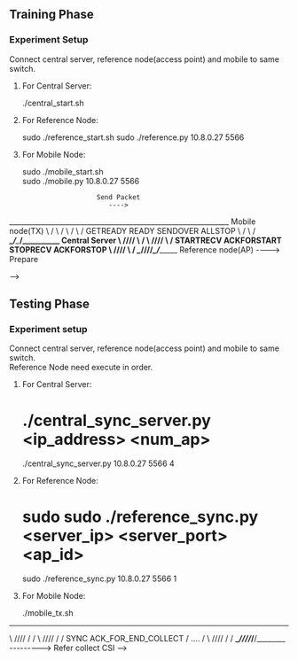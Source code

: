 ## Training Phase

### Experiment Setup

Connect central server, reference node(access point) and mobile to same switch.  

1. For Central Server:
	
	./central_start.sh

2. For Reference Node:

	sudo ./reference_start.sh 
	sudo ./reference.py 10.8.0.27 5566

3. For Mobile Node: 
	
	sudo ./mobile_start.sh	
	sudo ./mobile.py 10.8.0.27 5566

<!--

time ---->
					      Send Packet
                             ---->
______________________________________________________________ Mobile node(TX)
\					        /     \                    /
 \					       /       \                  /
GETREADY	            READY    SENDOVER         ALLSTOP
   \				     /           \              /
____\___________________/_____________\____________/__________ Central Server
     \			    ////			   \          /
      \		  	   ////				    \        /
   STARTRECV  ACKFORSTART            STOPRECV  ACKFORSTOP 
        \        ////					  \    /
_________\______////_______________________\__/_______________ Reference node(AP)
           ---->   
		  Prepare

-->
## Testing Phase

### Experiment setup 

Connect central server, reference node(access point) and mobile to same switch.  
Reference Node need execute in order. 

1. For Central Server:
	
	# ./central_sync_server.py <ip_address> <port> <num_ap> 
	./central_sync_server.py 10.8.0.27 5566 4
	
2. For Reference Node:
	
	# sudo sudo ./reference_sync.py <server_ip> <server_port> <ap_id>
	sudo ./reference_sync.py 10.8.0.27 5566 1 

3. For Mobile Node: 

	./mobile_tx.sh


<!-- 
							  SCP get log file
                                   ----->
______________________________________________
\                  ////           /      /
 \                ////           /      /
 SYNC    ACK_FOR_END_COLLECT    / .... /
   \            ////           /      /
____\__________////___________/______/________
     --------->
  Refer collect CSI
-->



